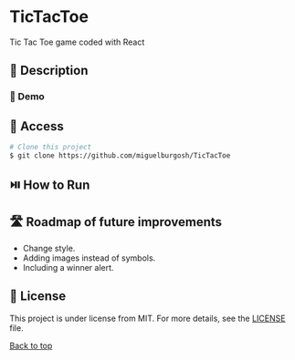# TicTacToe
Tic Tac Toe game coded with React

## :blue_book: Description

### :movie_camera: Demo

## :open_file_folder: Access

```bash
# Clone this project
$ git clone https://github.com/miguelburgosh/TicTacToe
```
## :play_or_pause_button: How to Run

## :motorway: Roadmap of future improvements

- Change style.
- Adding images instead of symbols.
- Including a winner alert.

## :memo: License

This project is under license from MIT. For more details, see the [LICENSE](LICENSE.md) file.

<a href="#top">Back to top</a>
